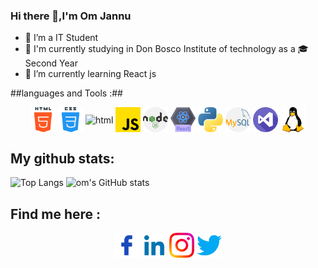### Hi there 👋,I'm Om Jannu
- 🔭 I’m a IT Student 
- 🏫 I'm currently studying in Don Bosco Institute of technology as a 🎓Second Year
- 🌱 I’m currently learning React js

##languages and Tools :##
<p align="center">
  <img align="center" src="resources/html-5.png" alt="html" padding="0.5rem" height="40" width="40"/>
  <img align="center" src="resources/css.png" alt="html" padding="0.5rem" height="40" width="40"/>
  <img align="center" src="resources/sass .png" alt="html" padding="0.5rem" height="40" width="40"/>
  <img align="center" src="resources/js.png" alt="html" padding="0.5rem" height="40" width="40"/>
  <img align="center" src="resources/nodejs.png" alt="html" padding="0.5rem" height="40" width="40"/>
  <img align="center" src="resources/react.png" alt="html" padding="0.5rem" height="40" width="40"/>
  <img align="center" src="resources/python.png" alt="html" padding="0.5rem" height="40" width="40"/>
  <img align="center" src="resources/mysql.png" alt="html" padding="0.5rem" height="40" width="40"/>
  <img align="center" src="resources/visual-studio.png" alt="html" padding="0.5rem" height="40" width="40"/>
  <img align="center" src="resources/linux.png" alt="html" padding="0.5rem" height="40" width="40"/>
  

## My github stats:
![Top Langs](https://github-readme-stats.vercel.app/api/top-langs/?username=om-jannu&theme=tokyonight)
![om's GitHub stats](https://github-readme-stats.vercel.app/api?username=om-jannu&theme=tokyonight&show_icons=true)


## Find me here : ##
<p align="center" justify-content="space-between">
<a margin="1rem" target="blank" href="https://www.facebook.com/om.jannu.16/" ><img align="center" src="resources/facebook.png" alt="facebook-om" padding="0.5rem" height="40" width="40" /></a>
<a margin="1rem" target="blank" href="https://www.linkedin.com/in/om-jannu-60a004218/" ><img align="center" src="resources/linkedin.png" alt="linkedin-om" padding="0.5rem" height="40" width="40" /></a>
<a margin="1rem" target="blank" href="https://www.instagram.com/om_j27/" ><img align="center" src="resources/instagram.png" alt="instagram-om" padding="0.5rem" height="40" width="40" /></a>
<a margin="1rem" target="blank" href=https://twitter.com/OmJannu" ><img align="center" src="resources/twitter.png" alt="twitter-om" padding="0.5rem" height="40" width="40" /></a>
<br />

